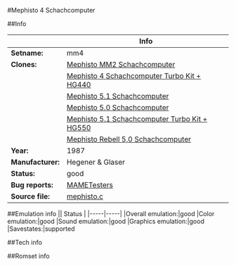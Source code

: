 #Mephisto 4 Schachcomputer

##Info

||Info|
|-----|-----|
|**Setname:**|mm4
|**Clones:**|[Mephisto MM2 Schachcomputer](mm2.md)
||[Mephisto 4 Schachcomputer Turbo Kit + HG440](mm4tk.md)
||[Mephisto 5.1 Schachcomputer](mm5.md)
||[Mephisto 5.0 Schachcomputer](mm50.md)
||[Mephisto 5.1 Schachcomputer Turbo Kit + HG550](mm5tk.md)
||[Mephisto Rebell 5,0 Schachcomputer](rebel5.md)
|**Year:**|1987
|**Manufacturer:**|Hegener & Glaser
|**Status:**|good
|**Bug reports:**|[MAMETesters](http://mametesters.org/view_all_set.php?type=1&temporary=y&search=mephisto.c)
|**Source file:**|[mephisto.c](https://github.com/mamedev/mame/blob/master/src/mess/drivers/mephisto.c)

##Emulation info
|| Status |
|-----|-----|
|Overall emulation:|good
|Color emulation:|good
|Sound emulation:|good
|Graphics emulation:|good
|Savestates:|supported

##Tech info

##Romset info

<!--- START OF EDITED COMMENT DO NOT TOUCH TEXT ABOVE-->
